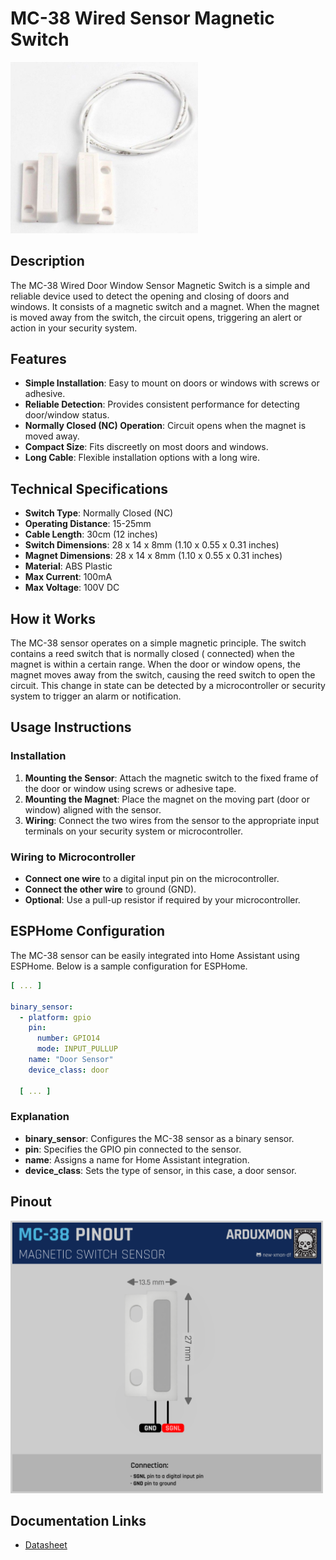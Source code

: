 # MC-38 Wired Sensor Magnetic Switch

[<img src="pictures/MC-38.jpg" width="300" alt="MC-38 Sensor"/>](pictures/MC-38.jpg)

## Description

The MC-38 Wired Door Window Sensor Magnetic Switch is a simple and reliable device used to detect the opening and
closing of doors and windows. It consists of a magnetic switch and a magnet. When the magnet is moved away from the
switch, the circuit opens, triggering an alert or action in your security system.

## Features

- **Simple Installation**: Easy to mount on doors or windows with screws or adhesive.
- **Reliable Detection**: Provides consistent performance for detecting door/window status.
- **Normally Closed (NC) Operation**: Circuit opens when the magnet is moved away.
- **Compact Size**: Fits discreetly on most doors and windows.
- **Long Cable**: Flexible installation options with a long wire.

## Technical Specifications

- **Switch Type**: Normally Closed (NC)
- **Operating Distance**: 15-25mm
- **Cable Length**: 30cm (12 inches)
- **Switch Dimensions**: 28 x 14 x 8mm (1.10 x 0.55 x 0.31 inches)
- **Magnet Dimensions**: 28 x 14 x 8mm (1.10 x 0.55 x 0.31 inches)
- **Material**: ABS Plastic
- **Max Current**: 100mA
- **Max Voltage**: 100V DC

## How it Works

The MC-38 sensor operates on a simple magnetic principle. The switch contains a reed switch that is normally closed (
connected) when the magnet is within a certain range. When the door or window opens, the magnet moves away from the
switch, causing the reed switch to open the circuit. This change in state can be detected by a microcontroller or
security system to trigger an alarm or notification.

## Usage Instructions

### Installation

1. **Mounting the Sensor**: Attach the magnetic switch to the fixed frame of the door or window using screws or adhesive
   tape.
2. **Mounting the Magnet**: Place the magnet on the moving part (door or window) aligned with the sensor.
3. **Wiring**: Connect the two wires from the sensor to the appropriate input terminals on your security system or
   microcontroller.

### Wiring to Microcontroller

- **Connect one wire** to a digital input pin on the microcontroller.
- **Connect the other wire** to ground (GND).
- **Optional**: Use a pull-up resistor if required by your microcontroller.

## ESPHome Configuration

The MC-38 sensor can be easily integrated into Home Assistant using ESPHome. Below is a sample configuration for
ESPHome.

```yaml
[ ... ]

binary_sensor:
  - platform: gpio
    pin:
      number: GPIO14
      mode: INPUT_PULLUP
    name: "Door Sensor"
    device_class: door

  [ ... ]
```

### Explanation

- **binary_sensor**: Configures the MC-38 sensor as a binary sensor.
- **pin**: Specifies the GPIO pin connected to the sensor.
- **name**: Assigns a name for Home Assistant integration.
- **device_class**: Sets the type of sensor, in this case, a door sensor.

## Pinout

[<img src="schemas/MC-38-Pinout.png" width="500" alt="Pinout"/>](schemas/MC-38-Pinout.png)

## Documentation Links

- [Datasheet](pdf/MC38-Datasheet.pdf)
